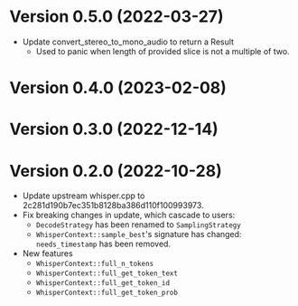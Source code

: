 # Version 0.5.0 (2022-03-27)
* Update convert_stereo_to_mono_audio to return a Result
    * Used to panic when length of provided slice is not a multiple of two.

# Version 0.4.0 (2023-02-08)

# Version 0.3.0 (2022-12-14)

# Version 0.2.0 (2022-10-28)
* Update upstream whisper.cpp to 2c281d190b7ec351b8128ba386d110f100993973.
* Fix breaking changes in update, which cascade to users:
  * `DecodeStrategy` has been renamed to `SamplingStrategy`
  * `WhisperContext::sample_best`'s signature has changed: `needs_timestamp` has been removed.
* New features
  * `WhisperContext::full_n_tokens`
  * `WhisperContext::full_get_token_text`
  * `WhisperContext::full_get_token_id`
  * `WhisperContext::full_get_token_prob`
